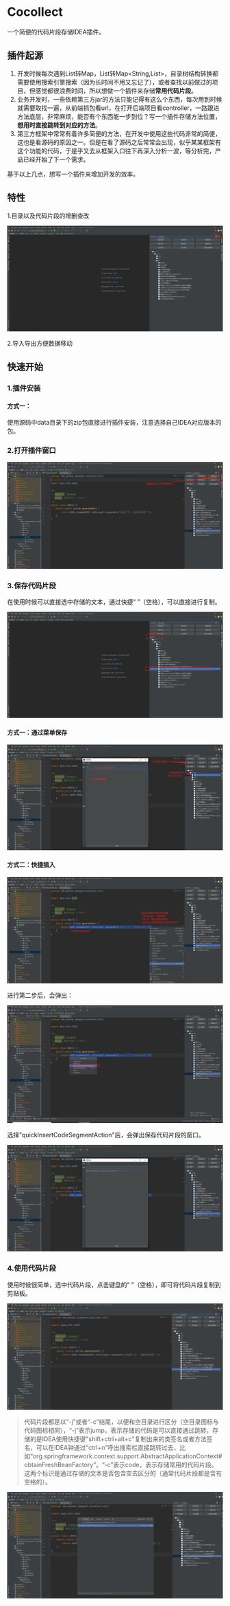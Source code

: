 # Cocollect

一个简便的代码片段存储IDEA插件。

## 插件起源

1. 开发时候每次遇到List转Map，List转Map<String,List<String>>，目录树结构转换都需要使用搜索引擎搜索（因为长时间不用又忘记了），或者查找以前做过的项目，但感觉都很浪费时间，所以想做一个插件来存储**常用代码片段**。
2.  业务开发时，一些依赖第三方jar的方法只能记得有这么个东西，每次用到时候就需要取找一遍，从前端抓包看url，在打开后端项目看controller，一路跟进方法底层，非常麻烦，能否有个东西能一步到位？写一个插件存储方法位置，**想用时直接跳转到对应的方法**。
3.  第三方框架中常常有着许多简便的方法，在开发中使用这些代码非常的简便，这也是看源码的原因之一。但是在看了源码之后常常会出现，似乎某某框架有这个功能的代码，于是乎又去从框架入口往下再深入分析一波，等分析完，产品已经开始了下一个需求。

基于以上几点，想写一个插件来增加开发的效率。



## 特性

1.目录以及代码片段的增删查改

![image-20210609171834749](.\data\imgs\image-20210609171834749.png)

2.导入导出方便数据移动



## 快速开始

### 1.插件安装

#### 方式一：

使用源码中data目录下的zip包直接进行插件安装，注意选择自己IDEA对应版本的包。



### 2.打开插件窗口

![image-20210609175757936](./data/imgs/image-20210609175757936.png)



### 3.保存代码片段

在使用时候可以直接选中存储的文本，通过快捷“ ”（空格），可以直接进行复制。

![image-20210609172632699](.\data\imgs\image-20210609172632699.png)



#### 方式一：通过菜单保存

![image-20210609180101202](.\data\imgs\image-20210609180101202.png)



#### 方式二：快捷插入

![image-20210609175236761](.\data\imgs\image-20210609175236761.png)

进行第二步后，会弹出：

![image-20210609175310386](.\data\imgs\image-20210609175310386.png)

选择"quickInsertCodeSegmentAction"后，会弹出保存代码片段的窗口。

![image-20210609175355296](.\data\imgs\image-20210609175355296.png)



### 4.使用代码片段

使用时候很简单，选中代码片段，点击键盘的“ ”（空格），即可将代码片段复制到剪贴板。

![image-20210610112132481](.\data\imgs\image-20210610112132481.png)
    

> 代码片段都是以“-j”或者“-c”结尾，以便和空目录进行区分（空目录图标与代码图标相同），“-j”表示jump，表示存储的代码是可以直接通过跳转，存储的是IDEA使用快捷键"shift+ctrl+alt+c"复制出来的类签名或者方法签名，可以在IDEA钟通过“ctrl+n”呼出搜索栏直接跳转过去，比如“org.springframework.context.support.AbstractApplicationContext#obtainFreshBeanFactory”。“-c”表示code，表示存储常用的代码片段。这两个标识是通过存储的文本是否包含空去区分的（通常代码片段都是含有空格的）。

![image-20210610112451986](.\data\imgs\image-20210610112451986.png)

